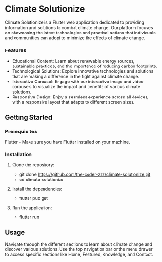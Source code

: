 # Climate Solutionize

Climate Solutionize is a Flutter web application dedicated to providing information and solutions to combat climate change. Our platform focuses on showcasing the latest technologies and practical actions that individuals and communities can adopt to minimize the effects of climate change.

### Features
- Educational Content: Learn about renewable energy sources, sustainable practices, and the importance of reducing carbon footprints.
- Technological Solutions: Explore innovative technologies and solutions that are making a difference in the fight against climate change.
- Interactive Carousel: Engage with our interactive image and video carousels to visualize the impact and benefits of various climate solutions.
- Responsive Design: Enjoy a seamless experience across all devices, with a responsive layout that adapts to different screen sizes.

## Getting Started

### Prerequisites

Flutter - Make sure you have Flutter installed on your machine.

### Installation

1. Clone the repository:
    - git clone https://github.com/the-coder-zzz/climate-solutionize.git
    - cd climate-solutionize
    
2. Install the dependencies:
    - flutter pub get
    
3. Run the application:
   - flutter run

## Usage
Navigate through the different sections to learn about climate change and discover various solutions. Use the top navigation bar or the menu drawer to access specific sections like Home, Featured, Knowledge, and Contact.

